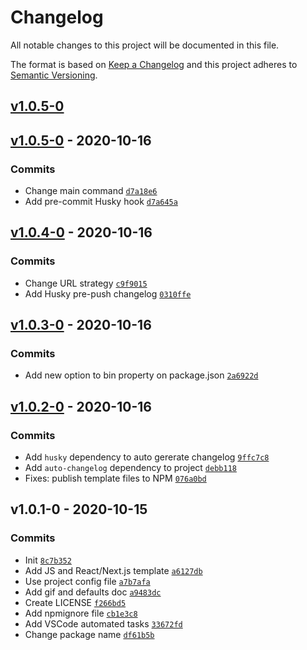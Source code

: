 # Changelog

All notable changes to this project will be documented in this file.

The format is based on [Keep a Changelog](https://keepachangelog.com/en/1.0.0/)
and this project adheres to [Semantic Versioning](https://semver.org/spec/v2.0.0.html).

## [v1.0.5-0](https://github.com/tiagoboeing/styleguide-cli/compare/v1.0.5-0...v1.0.5-0)

## [v1.0.5-0](https://github.com/tiagoboeing/styleguide-cli/compare/v1.0.4-0...v1.0.5-0) - 2020-10-16

### Commits

- Change main command [`d7a18e6`](https://github.com/tiagoboeing/styleguide-cli/commit/d7a18e649b774befda962d9dd534c87a50fb707e)
- Add pre-commit Husky hook [`d7a645a`](https://github.com/tiagoboeing/styleguide-cli/commit/d7a645a4891f50d5410de975fae697b5d28d1722)

## [v1.0.4-0](https://github.com/tiagoboeing/styleguide-cli/compare/v1.0.3-0...v1.0.4-0) - 2020-10-16

### Commits

- Change URL strategy [`c9f9015`](https://github.com/tiagoboeing/styleguide-cli/commit/c9f9015898123eda50735c8f10920c0c726d8668)
- Add Husky pre-push changelog [`0310ffe`](https://github.com/tiagoboeing/styleguide-cli/commit/0310ffeb452504eecdfe87836c0072da354d6b34)

## [v1.0.3-0](https://github.com/tiagoboeing/styleguide-cli/compare/v1.0.2-0...v1.0.3-0) - 2020-10-16

### Commits

- Add new option to bin property on package.json [`2a6922d`](https://github.com/tiagoboeing/styleguide-cli/commit/2a6922d7e5466472b94b98019ee6a04bfaa99580)

## [v1.0.2-0](https://github.com/tiagoboeing/styleguide-cli/compare/v1.0.1-0...v1.0.2-0) - 2020-10-16

### Commits

- Add `husky` dependency to auto gererate changelog [`9ffc7c8`](https://github.com/tiagoboeing/styleguide-cli/commit/9ffc7c81a473c442985e4916c56f99afe1447b74)
- Add `auto-changelog` dependency to project [`debb118`](https://github.com/tiagoboeing/styleguide-cli/commit/debb118a7d7a556a2ea150512705742188eafbb5)
- Fixes: publish template files to NPM [`076a0bd`](https://github.com/tiagoboeing/styleguide-cli/commit/076a0bdb0dc2dfc7b9c75f9bb0738547a91f46a1)

## v1.0.1-0 - 2020-10-15

### Commits

- Init [`8c7b352`](https://github.com/tiagoboeing/styleguide-cli/commit/8c7b3520223593194c0f88236f7fe89659291559)
- Add JS and React/Next.js template [`a6127db`](https://github.com/tiagoboeing/styleguide-cli/commit/a6127db803cc4c44ff5b797ffad34665fe7c4138)
- Use project config file [`a7b7afa`](https://github.com/tiagoboeing/styleguide-cli/commit/a7b7afaa4c22bb2525c31f5b13c9d893358afc25)
- Add gif and defaults doc [`a9483dc`](https://github.com/tiagoboeing/styleguide-cli/commit/a9483dc23041565e148f22f77798c26ee180617e)
- Create LICENSE [`f266bd5`](https://github.com/tiagoboeing/styleguide-cli/commit/f266bd5305778a262a6ade016ac226ff858c5f85)
- Add npmignore file [`cb1e3c8`](https://github.com/tiagoboeing/styleguide-cli/commit/cb1e3c83ad28affe03bcaeec570ed6d8e558b5ec)
- Add VSCode automated tasks [`33672fd`](https://github.com/tiagoboeing/styleguide-cli/commit/33672fddf9d817076bd83f83b68926b73b485c5b)
- Change package name [`df61b5b`](https://github.com/tiagoboeing/styleguide-cli/commit/df61b5b9be51abd2741ad3077cbb03831e30f909)
